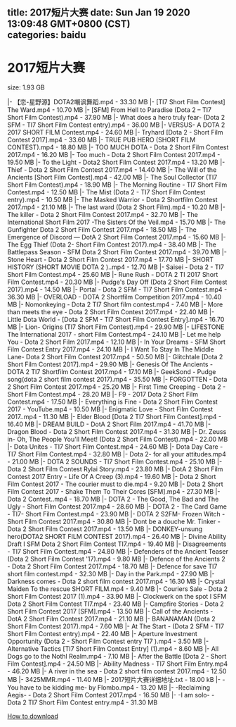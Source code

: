 
title: 2017短片大赛
date: Sun Jan 19 2020 13:09:48 GMT+0800 (CST)    
categories: baidu
---

# 2017短片大赛
size: 1.93 GB
 
 
|- 【恋-星野源】DOTA2嘲讽舞蹈.mp4 - 33.30 MB
|- [TI7 Short Film Contest] The Ward.mp4 - 10.70 MB
|- [SFM] From Hell to Paradise (Dota 2 – TI7 Short Film Contest).mp4 - 37.90 MB
|- What does a hero truly fear- (Dota 2 SFM - TI7 Short Film Contest entry).mp4 - 36.00 MB
|- VERSUS- A DOTA 2 2017 SHORT FILM Contest.mp4 - 24.60 MB
|- Tryhard [Dota 2 - Short Film Contest 2017].mp4 - 33.60 MB
|- TRUE PUB HERO (SHORT FILM CONTEST).mp4 - 18.80 MB
|- TOO MUCH DOTA - Dota 2 Short Film Contest 2017.mp4 - 16.20 MB
|- Too much - Dota 2 Short Film Contest 2017.mp4 - 19.50 MB
|- To the Light - Dota2 Short Film Contest 2017.mp4 - 13.20 MB
|- Thief - Dota 2 Short Film Contest 2017.mp4 - 14.40 MB
|- The Will of the Ancients [Short Film Contest].mp4 - 42.00 MB
|- The Soul Collector (TI7 Short Film Contest).mp4 - 18.90 MB
|- The Morning Routine - TI7 Short Film Contest.mp4 - 12.50 MB
|- The Mist (Dota 2 - TI7 Short Film Contest entry).mp4 - 10.50 MB
|- The Masked Warrior - Dota 2 Shortfilm Contest 2017.mp4 - 21.10 MB
|- The last ward (Dota 2 Short Film).mp4 - 10.20 MB
|- The killer - Dota 2 Short Film Contest 2017.mp4 - 32.70 MB
|- The International Short Film 2017 -The Sisters Of the Veil.mp4 - 15.70 MB
|- The Gunfighter  Dota 2 Short Film Contest 2017.mp4 - 18.50 MB
|- The Emergence of Discord — DotA 2 Short Film Contest 2017.mp4 - 15.60 MB
|- The Egg Thief (Dota 2- Short Film Contest 2017).mp4 - 38.40 MB
|- The Battlepass Season - SFM Dota 2 Short Film Contest 2017.mp4 - 39.70 MB
|- Stone Heart - Dota 2 Short Film Contest 2017.mp4 - 17.70 MB
|- SHORT HISTORY (SHORT MOVIE  DOTA 2 )..mp4 - 12.70 MB
|- Saisei - Dota 2 - TI7 Short Film Contest.mp4 - 25.60 MB
|- Rune Rush - DOTA 2 TI 2017 Short Film Contest.mp4 - 20.30 MB
|- Pudge's Day Off (Dota 2 Short Film Contest 2017).mp4 - 14.50 MB
|- Portal - Dota 2 SFM - TI7 Short Film Contest.mp4 - 36.30 MB
|- OVERLOAD - DOTA 2 Shortfilm Competition 2017.mp4 - 10.40 MB
|- Nomonkeying - Dota 2 TI7 Short film contest.mp4 - 7.40 MB
|- More than meets the eye - Dota 2 Short Film Contest 2017.mp4 - 22.40 MB
|- Little Dota World - [Dota 2 SFM - TI7 Short Film Contest Entry].mp4 - 16.70 MB
|- Lion- Origins (TI7 Short Film Contest).mp4 - 29.90 MB
|- LIFESTONE The International 2017 - short Film Contest.mp4 - 24.10 MB
|- Let me help You - Dota 2 Short Film 2017.mp4 - 12.10 MB
|- In Your Dreams - SFM Short Film Contest Entry 2017.mp4 - 24.10 MB
|- I Want To Stay In The Middle Lane- Dota 2 Short Film Contest 2017.mp4 - 50.50 MB
|- Glitchtale [Dota 2 Short Film Contest 2017].mp4 - 29.90 MB
|- Genesis Of The Ancients - DOTA 2 TI7 Shortfilm Contest 2017.mp4 - 17.10 MB
|- GeekSond - Pudge song(dota 2 short film contest 2017).mp4 - 35.50 MB
|- FORGOTTEN - Dota 2 Short Film Contest 2017.mp4 - 25.20 MB
|- First Time Creeping - Dota 2 - Short Film Contest.mp4 - 28.20 MB
|- F9 - 2017 Dota 2 Short Film Contest.mp4 - 17.50 MB
|- Everything is Fine - Dota 2 Short Film Contest 2017 - YouTube.mp4 - 10.50 MB
|- Enigmatic Love - Short Film Contest 2017..mp4 - 11.30 MB
|- Elder Blood [Dota 2 TI7 Short Film Contest].mp4 - 16.40 MB
|- DREAM BUILD - DotA 2 Short Film 2017.mp4 - 41.70 MB
|- Dragon Blood - Dota 2 Short Film Contest 2017.mp4 - 31.30 MB
|- Dr. Zeuss in- Oh, The People You'll Meet! (Dota 2 Short Film Contest).mp4 - 22.00 MB
|- Dota Unites - TI7 Short Film Contest.mp4 - 24.60 MB
|- Dota Day Care - TI7 Short Film Contest.mp4 - 32.80 MB
|- Dota 2- for all your attitudes.mp4 - 21.00 MB
|- DOTA 2 SOUNDS - TI7 Short Film Contest.mp4 - 25.10 MB
|- Dota 2 Short Film Contest Rylai Story.mp4 - 23.80 MB
|- DotA 2 Short Film Contest 2017 Entry - Life Of A Creep (3).mp4 - 19.60 MB
|- Dota 2 Short Film Contest 2017 - The courier must to die.mp4 - 9.20 MB
|- Dota 2 Short Film Contest 2017 - Shake Them To Their Cores [SFM].mp4 - 27.30 MB
|- Dota 2 Contest..mp4 - 18.70 MB
|- DOTA 2 - The Good, The Bad and The Ugly - Short Film Contest 2017.mp4 - 28.60 MB
|- DOTA 2 - The Card Game - TI7- Short Film Contest.mp4 - 23.90 MB
|- DOTA 2  S2FM- Frozen Witch - Short Film Contest 2017.mp4 - 30.80 MB
|- Dont be a douche Mr.  Tinker - Dota 2 Short Film Contest 2017.mp4 - 13.50 MB
|- DONKEY-unsung hero(DOTA2 SHORT FILM CONTEST 2017).mp4 - 26.40 MB
|- Divine Ability Draft I SFM Dota 2 Short Film Contest TI7.mp4 - 19.40 MB
|- Disagreements - TI7 Short Film Contest.mp4 - 24.80 MB
|- Defenders of the Ancient Teaser (Dota 2 Short Film Contest '17).mp4 - 9.80 MB
|- Defence of the Ancients 2 - Dota 2 Short Film Contest 2017.mp4 - 18.70 MB
|- Defence for save TI7 short film contest.mp4 - 32.30 MB
|- Day in the Park.mp4 - 27.90 MB
|- Darkness comes - Dota 2 short film contest 2017.mp4 - 16.30 MB
|- Crystal Maiden To the rescue SHORT FILM.mp4 - 9.40 MB
|- Couriers Sale - Dota 2 Short Film Contest 2017 (1).mp4 - 33.90 MB
|- Clockwerk on the spot I SFM Dota 2 Short Film Contest TI7.mp4 - 23.40 MB
|- Campfire Stories - Dota 2 Short Film Contest 2017 [SFM].mp4 - 13.50 MB
|- Call of the Ancients - DotA 2 Short Film Contest 2017.mp4 - 21.10 MB
|- BANANAMAN (Dota 2 Short Film Contest 2017).mp4 - 7.60 MB
|- At The Start - (Dota 2 SFM - TI7 Short Film Contest entry).mp4 - 22.40 MB
|- Aperture Investment Opportunity (Dota 2 - Short Film Contest entry TI7 ).mp4 - 3.50 MB
|- Alternative Tactics [TI7 Short Film Contest Entry] (1).mp4 - 8.60 MB
|- All Dogs go to the Nothl Realm.mp4 - 7.10 MB
|- After the Battle [Dota 2 - Short Film Contest].mp4 - 24.50 MB
|- Ability Madness - TI7 Short Film Entry.mp4 - 46.20 MB
|- A river in the sea - Dota 2 short film contest 2017.mp4 - 12.50 MB
|- 3425MMR.mp4 - 11.40 MB
|- 2017短片大赛详细地址.txt - 18.00 kB
|- -You have to be kidding me- by Flombo.mp4 - 13.20 MB
|- -Reclaiming Aegis- - Dota 2 Short Film Contest 2017.mp4 - 16.50 MB
|- -I am solo- - Dota 2 TI7 Short Film Contest entry.mp4 - 31.30 MB

[How to download](https://bpcam.bemobtrk.com/go/2ceec3aa-1ca2-46d6-b9ff-aaa5c184517c?jno=321)